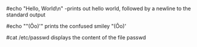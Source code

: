 #echo "Hello, World\n"
-prints out hello world, followed by a newline to the standard output

#echo "\"(Ôo)'"
prints the confused smiley "(Ôo)'

#cat /etc/passwd
displays the content of the file passwd


